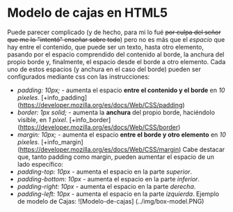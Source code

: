 # Modelo de cajas en HTML5
Puede parecer complicado (y de hecho, para mi lo fué ~~por culpa del señor que me lo "intentó" enseñar sobre todo~~) pero no es más que el *espacio* que hay entre el contenido, que puede ser un texto, hasta otro elemento, pasando por el espacio comprendido del contenido al borde, la anchura del propio borde y, finalmente, el espacio desde el borde a otro elemento.
Cada uno de estos espacios (y anchura en el caso del borde) pueden ser configurados mediante css con las instrucciones:
* *padding: 10px;* - aumenta el espacio **entre el contenido y el borde** en *10 píxeles*.
[+info_padding] (https://developer.mozilla.org/es/docs/Web/CSS/padding)
* *border: 1px solid;* - aumenta la **anchura** del propio borde, haciéndolo visible, en *1 píxel*.
[+info_border] (https://developer.mozilla.org/es/docs/Web/CSS/border)
* *margin: 10px;* - aumenta el espacio **entre el borde y otro elemento** en *10 píxeles*.
[+info_margin] (https://developer.mozilla.org/es/docs/Web/CSS/margin)
Cabe destacar que, tanto padding como margin, pueden aumentar el espacio de un lado específico:
* *padding-top: 10px* - aumenta el espacio en la parte *superior*.
* *padding-bottom: 10px* - aumenta el espacio en la parte *inferior*.
* *padding-right: 10px* - aumenta el espacio en la parte *derecha*.
* *padding-left: 10px* - aumenta el espacio en la parte *izquierda*.
Ejemplo de modelo de Cajas:
![Modelo-de-cajas] (../img/box-model.PNG)